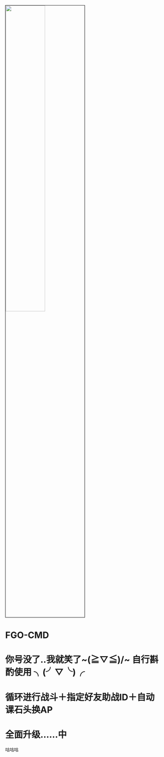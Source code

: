 
<img width="50%" style="border: 1px solid black" src="https://i.imgur.com/iOulNbE.png">

# FGO-CMD 

# 你号没了..我就笑了~\(≧▽≦)/~  自行斟酌使用 ╮(╯▽╰)╭




# 循环进行战斗＋指定好友助战ID＋自动课石头换AP

# 全面升级……中



咕咕咕
